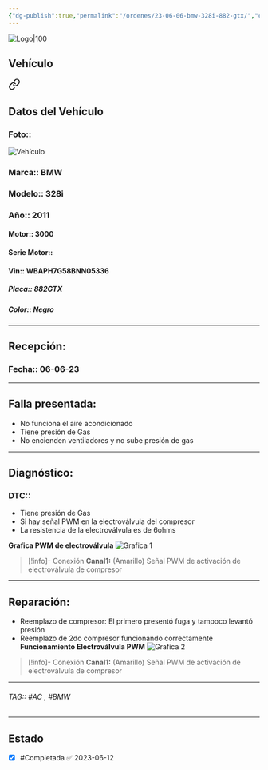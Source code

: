 ```yaml
---
{"dg-publish":true,"permalink":"/ordenes/23-06-06-bmw-328i-882-gtx/","created":"","updated":""}
---
```


![Logo|100](http://drive.google.com/uc?export=view&id=137fl3TIZ0-PU8b-Pt0bsjclwHub_u78G)

## Vehículo

<div class="transclusion internal-embed is-loaded"><a class="markdown-embed-link" href="/vehiculos/bmw/bmw-328i-882-gtx/#datos-del-vehiculo" aria-label="Open link"><svg xmlns="http://www.w3.org/2000/svg" width="24" height="24" viewBox="0 0 24 24" fill="none" stroke="currentColor" stroke-width="2" stroke-linecap="round" stroke-linejoin="round" class="svg-icon lucide-link"><path d="M10 13a5 5 0 0 0 7.54.54l3-3a5 5 0 0 0-7.07-7.07l-1.72 1.71"></path><path d="M14 11a5 5 0 0 0-7.54-.54l-3 3a5 5 0 0 0 7.07 7.07l1.71-1.71"></path></svg></a><div class="markdown-embed">



## Datos del Vehículo 
### Foto::
![Vehículo](http://drive.google.com/uc?export=view&id=1-a4O94g404Ud7N-PFu5K362Oj7TIxTBe)


### Marca:: BMW
### Modelo:: 328i
### Año:: 2011
#### Motor:: 3000
#### Serie Motor:: 
#### Vin:: WBAPH7G58BNN05336
##### Placa:: 882GTX
##### Color:: Negro
---


</div></div>


## Recepción:
### Fecha:: 06-06-23

---

## Falla presentada:
- No funciona el aire acondicionado 
- Tiene presión de Gas 
- No encienden ventiladores y no sube presión de gas 

---

## Diagnóstico:
### DTC:: 
- Tiene presión de Gas
- Si hay señal PWM en la electroválvula del compresor 
- La resistencia de la electroválvula es de 6ohms

**Grafica PWM de electroválvula**
![Grafica 1](http://drive.google.com/uc?export=view&id=1-ba3sdyfW7meoWvMUVFsQmn9-vOFbuaO)


>[!info]- Conexión
>**Canal1:**
>(Amarillo) Señal PWM de activación de electroválvula de compresor 




---

## Reparación:
- Reemplazo de compresor: El primero presentó fuga y tampoco levantó presión
- Reemplazo de 2do compresor funcionando correctamente 
**Funcionamiento Electroválvula PWM**
![Grafica 2](http://drive.google.com/uc?export=view&id=1-tw_87r660eBHIX70v069iHAEA5VTubK)


>[!info]- Conexión
>**Canal1:**
>(Amarillo) Señal PWM de activación de electroválvula de compresor 

---

###### TAG:: #AC , #BMW 




---

## Estado

- [x] #Completada ✅ 2023-06-12